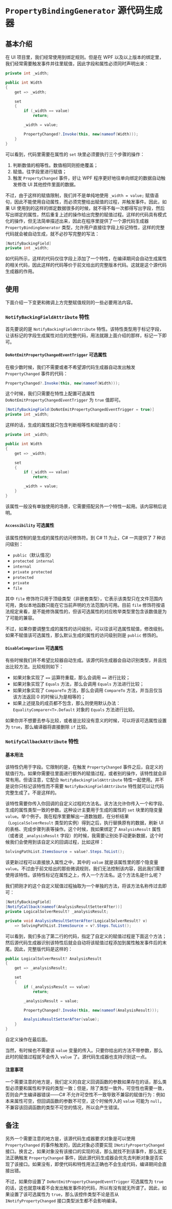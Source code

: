 # `PropertyBindingGenerator` 源代码生成器

## 基本介绍

在 UI 项目里，我们经常使用到绑定规则。但是在 WPF 以及以上版本的绑定里，我们经常需要触发事件并往里赋值，因此字段和属性必须同时声明出来：

```csharp
private int _width;

public int Width
{
    get => _width;

    set
    {
        if (_width == value)
            return;

        _width = value;

        PropertyChanged?.Invoke(this, new(nameof(Width)));
    }
}
```

可以看到，代码里需要在属性的 `set` 块里必须要执行三个步骤的操作：

1. 判断数值的相等性。数值相同则拒绝覆盖；
2. 赋值。往字段里进行赋值；
3. 触发 `PropertyChanged` 事件，好让 WPF 程序更好地往单向绑定的数据自动触发修改 UI 其他控件里面的数据。

不过，由于这样的赋值限制，我们并不是单纯地使用 `_width = value;` 赋值语句，因此不能使用自动属性，而必须完整给出赋值的过程，并触发事件。因此，如果 UI 使用到的这样的绑定数据很多的时候，就不得不每一次都得写出字段，然后写出绑定的属性，然后重复上述的操作给出完整的赋值过程。这样的代码具有模式化的操作，但无法简单描述出来，因此在程序里提供了一个源代码生成器 `PropertyBindingGenerator` 类型，允许用户直接往字段上标记特性，这样的完整代码就会被自动生成，就不必抄写完整的写法：

```csharp
[NotifyBackingField]
private int _width;
```

如代码所示，这样的代码仅往字段上添加了一个特性，在编译期间会自动生成属性的相关代码，因此这样的代码等价于前文给出的完整版本代码。这就是这个源代码生成器的作用。

## 使用

下面介绍一下变更和微调上方完整赋值规则的一些必要用法内容。

### `NotifyBackingFieldAttribute` 特性

首先要说的是 `NotifyBackingFieldAttribute` 特性。该特性类型用于标记字段，让该标记的字段生成属性对应的完整代码，用法就跟上面介绍的那样，标记一下即可。

#### `DoNotEmitPropertyChangedEventTrigger` 可选属性

在极少数时候，我们不需要或者不希望源代码生成器自动发出触发 `PropertyChanged` 事件的代码：

```csharp
PropertyChanged?.Invoke(this, new(nameof(Width)));
```

这个时候，我们只需要在特性上配置可选属性 `DoNotEmitPropertyChangedEventTrigger` 为 `true` 值即可。

```csharp
[NotifyBackingField(DoNotEmitPropertyChangedEventTrigger = true)]
private int _width;
```

这样的话，生成的属性就只包含判断相等性和赋值的语句：

```csharp
private int _width;

public int Width
{
    get => _width;

    set
    {
        if (_width == value)
            return;

        _width = value;
    }
}
```

该属性一般没有单独使用的场景，它需要搭配另外一个特性一起用。该内容稍后说明。

#### `Accessibility` 可选属性

该属性控制的是生成的属性的访问修饰符。到 C# 11 为止，C# 一共提供了 7 种访问级别：

* `public`（默认情况）
* `protected internal`
* `internal`
* `private protected`
* `protected`
* `private`
* `file`

其中 `file` 修饰符只用于顶级类型（非嵌套类型），它表示该类型只在文件范围内可用，类似本地函数只能在它当前声明的方法范围内可用。目前 `file` 修饰符按语法规定来看，是不能修饰属性的，但该可选属性的对应枚举类型里包含该数值是为了可能的兼容。

不过，如果你要调整生成的属性的访问级别，可以往该可选属性赋值，修改级别。如果不赋值该可选属性，那么默认生成的属性的访问级别则是 `public` 修饰的。

#### `DisableComparison` 可选属性

有些时候我们并不希望比较器自动生成。该源代码生成器会自动识别类型，并且找出比较方法。比较规则如下：

* 如果对象实现了 `==` 运算符重载，那么会调用 `==` 进行比较；
* 如果对象实现了 `Equals` 方法，那么会调用 `Equals` 方法进行比较；
* 如果对象实现了 `CompareTo` 方法，那么会调用 `CompareTo` 方法，并当且仅当该方法返回 0 的时候认为是相等的；
* 如果上述提及的成员都不包含，那么则使用默认办法：`EqualityComparer<T>.Default` 对象的 `Equals` 方法进行比较。

如果你并不想要去参与比较，或者是比较没有意义的时候，可以将该可选属性设置为 `true`，那么编译器将直接删除 `if` 比较。

### `NotifyCallbackAttribute` 特性

#### 基本用法

该特性仍用于字段。它限制的是，在触发 `PropertyChanged` 事件之后，自定义的赋值行为。如果你需要往里面进行额外的赋值过程，或者别的操作，该特性就会非常有用。但请注意，它配合 `NotifyBackingFieldAttribute` 特性一起使用。并不是说你只标记该特性而不需要 `NotifyBackingFieldAttribute` 特性就可以让代码完整生成了。不是这样的。

该特性需要你传入你回调的自定义过程的方法名。该方法允许你传入一个和字段、生成的属性类型一致的参数。这种设计主要用于生成的属性的 `set` 块里的隐变量 `value`。举个例子。我在程序里要解出一道数独题，在分析结果（`LogicalSolverResult` 类型的实例）得到之后，执行替换原有的数据，刷新 UI 的表格、完成步骤列表等操作。这个时候，我如果绑定了 `AnalysisResult` 属性（或者说 `_analysisResult` 字段）的时候，我需要让别处手动更新数据，这个时候我们会使用到该自定义的回调过程，比如这样：

```csharp
SolvingPathList.ItemsSource = value?.Steps.ToList();
```

该更新过程可以直接放入属性之中，其中的 `value` 就是该属性里的那个隐变量 `value`。不过由于前文给出的那些微调规则，我们无法控制该内容，因此我们需要使用该特性。该特性标记在属性之上，传入一个方法名。这个方法名是什么呢？

我们把刚才的这个自定义赋值过程抽取为一个单独的方法，将该方法名称传过去即可：

```csharp
[NotifyBackingField]
[NotifyCallback(nameof(AnalysisResultSetterAfter))]
private LogicalSolverResult? _analysisResult;

private void AnalysisResultSetterAfter(LogicalSolverResult? v)
    => SolvingPathList.ItemsSource = v?.Steps.ToList();
```

可以看到，我们多出了第二行的代码，指定了自定义的赋值过程是下面这个方法；然后源代码生成器识别该特性后就会自动将该赋值过程添加到属性触发事件后的末尾。因此，完整版代码是这样的：

```csharp
public LogicalSolverResult? AnalysisResult
{
    get => _analysisResult;

    set
    {
        if (_analysisResult == value)
            return;

        _analysisResult = value;

        PropertyChanged?.Invoke(this, new(nameof(AnalysisResult)));

        AnalysisResultSetterAfter(value);
    }
}
```

自定义操作在最后面。

当然，有时候也不需要该 `value` 变量的传入。只要你给出的方法不带参数，那么此时的赋值过程就不会传入 `value` 了。源代码生成器也支持识别这一点。

#### 注意事项

一个需要注意的地方是，我们定义的自定义回调函数的参数如果存在的话，那么类型必须要和属性和字段的类型一致；但是，除了类型一致外，可空性也需要一致，否则会产生编译器错误——C# 不允许可空性不一致导致不兼容的赋值行为：例如本来属性可空，但回调函数的参数不可空，这个时候传入的 `value` 可能为 `null`，不兼容该回调函数的类型不可空的情况，所以会产生错误。

## 备注

另外一个需要注意的地方是，该源代码生成器要求对象是可以使用 `PropertyChanged` 的事件触发的，因此对象必须要实现 `INotifyPropertyChanged` 接口。换言之，如果对象没有该接口的实现的话，那么就找不到该事件，那么就无法正确触发 `PropertyChanged` 事件，因此源代码生成器会优先去判断对象是否实现了该接口。如果没有，即使代码和特性用法正确也不会生成代码，编译期间会直接出错。

不过，如果你设置了 `DoNotEmitPropertyChangedEventTrigger` 可选属性为 `true` 的话，这也就意味着不会发出触发事件的代码，所以有没有就无所谓了。因此，如果设置了该可选属性为 `true`，那么该控件类型不论是否从 `INotifyPropertyChanged` 接口类型派生都不会影响编译。